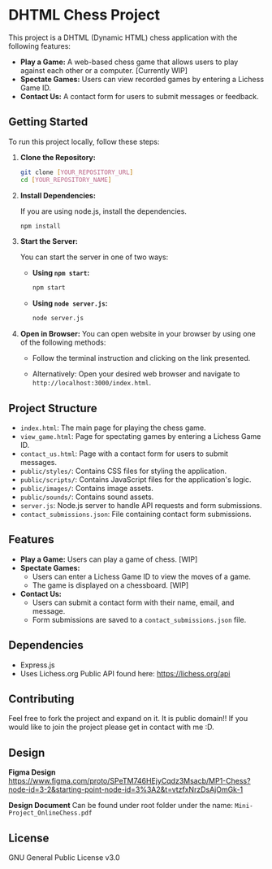 # DHTML Chess Project

This project is a DHTML (Dynamic HTML) chess application with the following features:

* **Play a Game:** A web-based chess game that allows users to play against each other or a computer. [Currently WIP]
* **Spectate Games:** Users can view recorded games by entering a Lichess Game ID.
* **Contact Us:** A contact form for users to submit messages or feedback.

## Getting Started

To run this project locally, follow these steps:

1.  **Clone the Repository:**

    ```bash
    git clone [YOUR_REPOSITORY_URL]
    cd [YOUR_REPOSITORY_NAME]
    ```

2.  **Install Dependencies:**

    If you are using node.js, install the dependencies.

    ```bash
    npm install
    ```

3.  **Start the Server:**

    You can start the server in one of two ways:

    * **Using `npm start`:**

        ```bash
        npm start
        ```

    * **Using `node server.js`:**

        ```bash
        node server.js
        ```

4.  **Open in Browser:** 
    You can open website in your browser by using one of the following methods:

    * Follow the terminal instruction and clicking on the link presented.

    * Alternatively: Open your desired web browser and navigate to `http://localhost:3000/index.html`.

## Project Structure

* `index.html`: The main page for playing the chess game.
* `view_game.html`: Page for spectating games by entering a Lichess Game ID.
* `contact_us.html`: Page with a contact form for users to submit messages.
* `public/styles/`: Contains CSS files for styling the application.
* `public/scripts/`: Contains JavaScript files for the application's logic.
* `public/images/`: Contains image assets.
* `public/sounds/`: Contains sound assets.
* `server.js`: Node.js server to handle API requests and form submissions.
* `contact_submissions.json`: File containing contact form submissions.

## Features

* **Play a Game:** Users can play a game of chess. [WIP]
* **Spectate Games:**
    * Users can enter a Lichess Game ID to view the moves of a game.
    * The game is displayed on a chessboard. [WIP]
* **Contact Us:**
    * Users can submit a contact form with their name, email, and message.
    * Form submissions are saved to a `contact_submissions.json` file.

## Dependencies

* Express.js
* Uses Lichess.org Public API found here: https://lichess.org/api

## Contributing

Feel free to fork the project and expand on it. It is public domain!!
If you would like to join the project please get in contact with me :D.

## Design

**Figma Design**
https://www.figma.com/proto/SPeTM746HEjyCqdz3Msacb/MP1-Chess?node-id=3-2&starting-point-node-id=3%3A2&t=vtzfxNrzDsAjOmGk-1

**Design Document**
Can be found under root folder under the name: `Mini-Project_OnlineChess.pdf`

## License

GNU General Public License v3.0